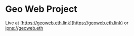# Geo Web Project

Live at [https://geoweb.eth.link](https://geoweb.eth.link) or [ipns://geoweb.eth](ipns://geoweb.eth)
